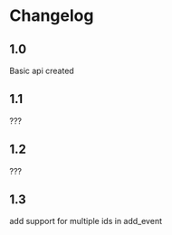 # Changelog

## 1.0
Basic api created

## 1.1
???

## 1.2
???

## 1.3
add support for multiple ids in add_event
